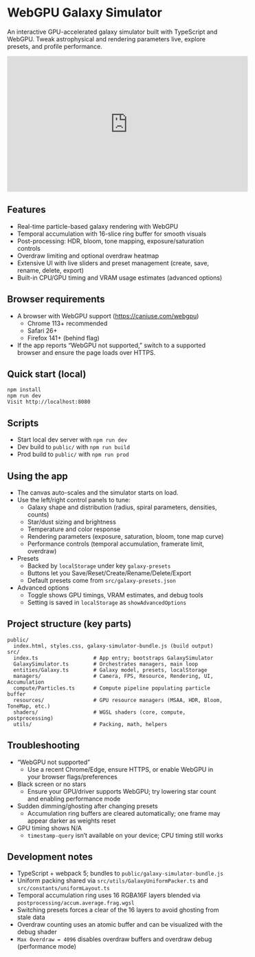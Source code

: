 # WebGPU Galaxy Simulator

An interactive GPU-accelerated galaxy simulator built with TypeScript and WebGPU. Tweak astrophysical and rendering parameters live, explore presets, and profile performance.

<iframe width="560" height="315" src="https://www.youtube.com/embed/EqLCjZXcEWg" frameborder="0" allow="accelerometer; autoplay; clipboard-write; encrypted-media; gyroscope; picture-in-picture" allowfullscreen></iframe>

## Features

- Real-time particle-based galaxy rendering with WebGPU
- Temporal accumulation with 16-slice ring buffer for smooth visuals
- Post-processing: HDR, bloom, tone mapping, exposure/saturation controls
- Overdraw limiting and optional overdraw heatmap
- Extensive UI with live sliders and preset management (create, save, rename, delete, export)
- Built-in CPU/GPU timing and VRAM usage estimates (advanced options)

## Browser requirements

- A browser with WebGPU support (https://caniuse.com/webgpu)
  - Chrome 113+ recommended
  - Safari 26+
  - Firefox 141+ (behind flag)
- If the app reports “WebGPU not supported,” switch to a supported browser and ensure the page loads over HTTPS.

## Quick start (local)

```
npm install
npm run dev
Visit http://localhost:8080
```

## Scripts

- Start local dev server with `npm run dev` 
- Dev build to `public/` with `npm run build`
- Prod build to `public/` with `npm run prod`

## Using the app

- The canvas auto-scales and the simulator starts on load.
- Use the left/right control panels to tune:
  - Galaxy shape and distribution (radius, spiral parameters, densities, counts)
  - Star/dust sizing and brightness
  - Temperature and color response
  - Rendering parameters (exposure, saturation, bloom, tone map curve)
  - Performance controls (temporal accumulation, framerate limit, overdraw)
- Presets
  - Backed by `localStorage` under key `galaxy-presets`
  - Buttons let you Save/Reset/Create/Rename/Delete/Export
  - Default presets come from `src/galaxy-presets.json`
- Advanced options
  - Toggle shows GPU timings, VRAM estimates, and debug tools
  - Setting is saved in `localStorage` as `showAdvancedOptions`

## Project structure (key parts)

```
public/
  index.html, styles.css, galaxy-simulator-bundle.js (build output)
src/
  index.ts                  # App entry; bootstraps GalaxySimulator
  GalaxySimulator.ts        # Orchestrates managers, main loop
  entities/Galaxy.ts        # Galaxy model, presets, localStorage
  managers/                 # Camera, FPS, Resource, Rendering, UI, Accumulation
  compute/Particles.ts      # Compute pipeline populating particle buffer
  resources/                # GPU resource managers (MSAA, HDR, Bloom, ToneMap, etc.)
  shaders/                  # WGSL shaders (core, compute, postprocessing)
  utils/                    # Packing, math, helpers
```

## Troubleshooting

- “WebGPU not supported”
  - Use a recent Chrome/Edge, ensure HTTPS, or enable WebGPU in your browser flags/preferences
- Black screen or no stars
  - Ensure your GPU/driver supports WebGPU; try lowering star count and enabling performance mode
- Sudden dimming/ghosting after changing presets
  - Accumulation ring buffers are cleared automatically; one frame may appear darker as weights reset
- GPU timing shows N/A
  - `timestamp-query` isn’t available on your device; CPU timing still works

## Development notes

- TypeScript + webpack 5; bundles to `public/galaxy-simulator-bundle.js`
- Uniform packing shared via `src/utils/GalaxyUniformPacker.ts` and `src/constants/uniformLayout.ts`
- Temporal accumulation ring uses 16 RGBA16F layers blended via `postprocessing/accum.average.frag.wgsl`
- Switching presets forces a clear of the 16 layers to avoid ghosting from stale data
- Overdraw counting uses an atomic buffer and can be visualized with the debug shader
- `Max Overdraw = 4096` disables overdraw buffers and overdraw debug (performance mode)

